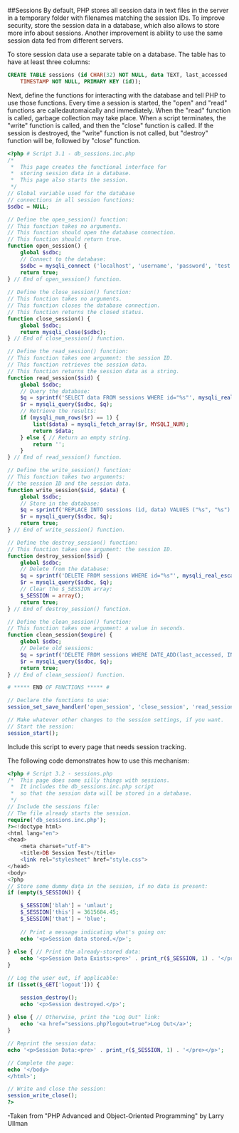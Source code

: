 ##Sessions
By default, PHP stores all session data in text files in the server in a temporary folder with filenames matching the session IDs. To improve security, store the session data in a database, which also allows to store more info about sessions. Another improvement is ability to use the same session data fed from different servers.

To store session data use a separate table on a database. The table has to have at least three columns:
```sql
CREATE TABLE sessions (id CHAR(32) NOT NULL, data TEXT, last_accessed 
    TIMESTAMP NOT NULL, PRIMARY KEY (id));
```
Next, define the functions for interacting with the database and tell PHP to use those functions.
Every time a session is started, the "open" and "read" functions are calledautomaically and immediately. When the "read" function is called, garbage collection may take place. When a script terminates, the "write" function is called, and then the "close" function is called. If the session is destroyed, the "write" function is not called, but "destroy" function will be, followed by "close" function.
```php
<?php # Script 3.1 - db_sessions.inc.php
/* 
 *  This page creates the functional interface for 
 *  storing session data in a database.
 *  This page also starts the session.
 */
// Global variable used for the database 
// connections in all session functions:
$sdbc = NULL;

// Define the open_session() function:
// This function takes no arguments.
// This function should open the database connection.
// This function should return true.
function open_session() {
    global $sdbc;  
    // Connect to the database:
    $sdbc = mysqli_connect ('localhost', 'username', 'password', 'test');
    return true;
} // End of open_session() function.
 
// Define the close_session() function:
// This function takes no arguments.
// This function closes the database connection.
// This function returns the closed status.
function close_session() {
    global $sdbc;
    return mysqli_close($sdbc);
} // End of close_session() function.

// Define the read_session() function:
// This function takes one argument: the session ID.
// This function retrieves the session data.
// This function returns the session data as a string.
function read_session($sid) {
    global $sdbc;
    // Query the database:
    $q = sprintf('SELECT data FROM sessions WHERE id="%s"', mysqli_real_escape_string($sdbc, $sid)); 
    $r = mysqli_query($sdbc, $q);    
    // Retrieve the results:
    if (mysqli_num_rows($r) == 1) {
        list($data) = mysqli_fetch_array($r, MYSQLI_NUM);
        return $data;
    } else { // Return an empty string.
        return '';
    }
} // End of read_session() function.

// Define the write_session() function:
// This function takes two arguments: 
// the session ID and the session data.
function write_session($sid, $data) {
    global $sdbc;
    // Store in the database:
    $q = sprintf('REPLACE INTO sessions (id, data) VALUES ("%s", "%s")', mysqli_real_escape_string($sdbc, $sid), mysqli_real_escape_string($sdbc, $data)); 
    $r = mysqli_query($sdbc, $q);
	return true;
} // End of write_session() function.

// Define the destroy_session() function:
// This function takes one argument: the session ID.
function destroy_session($sid) {
    global $sdbc;
    // Delete from the database:
    $q = sprintf('DELETE FROM sessions WHERE id="%s"', mysqli_real_escape_string($sdbc, $sid)); 
    $r = mysqli_query($sdbc, $q); 
    // Clear the $_SESSION array:
    $_SESSION = array();
    return true;
} // End of destroy_session() function.

// Define the clean_session() function:
// This function takes one argument: a value in seconds.
function clean_session($expire) {
    global $sdbc;
    // Delete old sessions:
    $q = sprintf('DELETE FROM sessions WHERE DATE_ADD(last_accessed, INTERVAL %d SECOND) < NOW()', (int) $expire); 
    $r = mysqli_query($sdbc, $q);
    return true;
} // End of clean_session() function.

# ***** END OF FUNCTIONS ***** #

// Declare the functions to use:
session_set_save_handler('open_session', 'close_session', 'read_session', 'write_session', 'destroy_session', 'clean_session');

// Make whatever other changes to the session settings, if you want.
// Start the session:
session_start();
```
Include this script to every page that needs session tracking.

The following code demonstrates how to use this mechanism:
```php
<?php # Script 3.2 - sessions.php
/*  This page does some silly things with sessions.
 *  It includes the db_sessions.inc.php script
 *  so that the session data will be stored in a database.
 */ 
// Include the sessions file:
// The file already starts the session.
require('db_sessions.inc.php');
?><!doctype html>
<html lang="en">
<head>
    <meta charset="utf-8">
    <title>DB Session Test</title>
    <link rel="stylesheet" href="style.css">
</head>
<body>
<?php
// Store some dummy data in the session, if no data is present:
if (empty($_SESSION)) {

    $_SESSION['blah'] = 'umlaut';
    $_SESSION['this'] = 3615684.45;
    $_SESSION['that'] = 'blue';
    
    // Print a message indicating what's going on:
    echo '<p>Session data stored.</p>';
    
} else { // Print the already-stored data:
    echo '<p>Session Data Exists:<pre>' . print_r($_SESSION, 1) . '</pre></p>';
}

// Log the user out, if applicable:
if (isset($_GET['logout'])) {

    session_destroy();
    echo '<p>Session destroyed.</p>';
    
} else { // Otherwise, print the "Log Out" link:
    echo '<a href="sessions.php?logout=true">Log Out</a>';
}

// Reprint the session data:
echo '<p>Session Data:<pre>' . print_r($_SESSION, 1) . '</pre></p>';

// Complete the page:
echo '</body>
</html>';

// Write and close the session:
session_write_close(); 
?>
```
-Taken from "PHP Advanced and Object-Oriented Programming" by Larry Ullman

